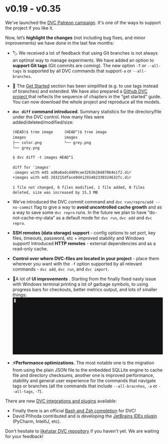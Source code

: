 # v0.19 - v0.35

We've launched the
[DVC Patreon campaign](https://www.patreon.com/DVCorg/overview). It's one of the
ways to support the project if you like it.

Now, let’s **highlight the changes** (not including bug fixes, and minor
improvements) we have done in the last few months:

- 🏷 We received a lot of feedback that using Git branches is not always an
  optimal way to manage experiments. We have added an option to **support Git
  tags** (Git commits are coming). The new option `-T` or `--all-tags` is
  supported by all DVC commands that support`-a` or `--all-branches`.

- 📖 The [Get Started](/doc/get-started/agenda) section has been simplified
  (e.g. to use tags instead of branches) and extended. We have also prepared a
  [Github DVC project ](https://github.com/iterative/example-get-started)that
  reflects the sequence of chapters in the “get started” guide. You can now
  download the whole project and reproduce all the models.

- **`dvc diff`** **command introduced**. Summary statistics for the
  directory/file under the DVC control. How many files were
  added/deleted/modified/size:

  ```diff
  (HEAD)$ tree image     (HEAD^)$ tree image
  images                 images
  ├── color.png          └── grey.png
  └── grey.png
  ```

  ```dvc
  $ dvc diff -t images HEAD^1

  diff for 'images'
  -images with md5 ad0a6adcd409cae3263b28487064e1f2.dir
  +images with md5 283215dface0d41291482330324632fc.dir

  1 file not changed, 0 files modified, 1 file added, 0 files deleted, size was increased by 15.3 MB
  ```

- We’ve introduced the DVC commit command and `dvc run/repro/add --no-commit`
  flag to give a way to **avoid uncontrolled cache growth** and as a way to save
  some `dvc repro` runs. In the future we plan to have “do-not-cache-my-data” as
  a default mode for `dvc run`, `dvc add` and `dvc repro`.

- **SSH remotes (data storage) support** - config options to set port, key
  files, timeouts, password, etc + improved stability and Windows support!
  Introduced **HTTP remotes** - external dependencies and as a read-only cache.

- **Control over where DVC-files are located in your project** - place them
  wherever you want with the `-f` option supported by all relevant commands -
  `dvc add`, `dvc run`, and `dvc import`.

- 🙂A lot of **UI improvements** . Starting from the finally fixed nasty issue
  with Windows terminal printing a lot of garbage symbols, to using progress
  bars for checkouts, better metrics output, and lots of smaller things:
  ![|528x200](/static/img/0.35-metrics.gif)

- **⚡️Performance optimizations.** The most notable one is the migration from
  using the plain JSON file to the embedded SQLLite engine to cache file and
  directory checksums, another one is improved performance, stability and
  general user experience for the commands that navigate tags or branches (all
  the commands that include `--all-bracnhes`, `-a` or `--all-tags`, `-T`).

There are new [DVC integrations and plugins](/doc/user-guide/plugins) available:

- Finally there is an official
  [Bash and Zsh completion](/doc/user-guide/autocomplete) for DVC!
- David Příhoda contributed and is developing the
  [JetBrains IDEs plugin](https://plugins.jetbrains.com/plugin/11368-data-version-control-dvc-support)
  (PyCharm, IntelliJ, etc).

Don't hesitate to
[like\star DVC repository](https://github.com/iterative/dvc/stargazers) if you
haven't yet. We are waiting for your feedback!
